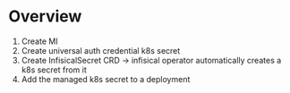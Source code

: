 # Overview
1. Create MI
2. Create universal auth credential k8s secret
3. Create InfisicalSecret CRD -> infisical operator automatically creates a k8s secret from it
4. Add the managed k8s secret to a deployment
